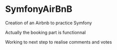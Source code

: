 # SymfonyAirBnB

 Creation of an Airbnb to practice Symfony
 
 Actually the booking part is functionnal
 
 Working to next step to realise comments and votes
